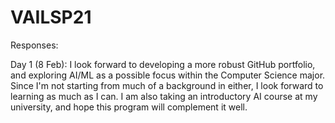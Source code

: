 # VAILSP21

Responses:

Day 1 (8 Feb): I look forward to developing a more robust GitHub portfolio, and exploring AI/ML as a possible focus within the Computer Science major. Since I'm not starting from much of a background in either, I look forward to learning as much as I can. I am also taking an introductory AI course at my university, and hope this program will complement it well.
